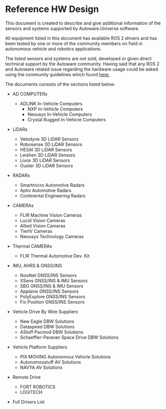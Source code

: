 # Reference HW Design

This document is created to describe and give additional information of the sensors and systems supported by Autoware.Universe software.

All equipment listed in this document has available ROS 2 drivers and has been tested by one or more of the community members on field in autonomous vehicle and robotics applications.

The listed sensors and systems are not sold, developed or given direct technical support by the Autoware community. Having said that any ROS 2 and Autoware related issue regarding the hardware usage could be asked using the community guidelines which found [here.](https://answers.ros.org/questions/ask/?tags=autoware)

The documents consists of the sections listed below:

- AD COMPUTERs

  - ADLINK In-Vehicle Computers
    - NXP In-Vehicle Computers
    - Neousys In-Vehicle Computers
    - Crystal Rugged In-Vehicle Computers

- LiDARs

  - Velodyne 3D LiDAR Sensors
  - Robosense 3D LiDAR Sensors
  - HESAI 3D LiDAR Sensors
  - Leishen 3D LiDAR Sensors
  - Livox 3D LiDAR Sensors
  - Ouster 3D LiDAR Sensors

- RADARs

  - Smartmicro Automotive Radars
  - Aptiv Automotive Radars
  - Continental Engineering Radars

- CAMERAs

  - FLIR Machine Vision Cameras
  - Lucid Vision Cameras
  - Allied Vision Cameras
  - TierIV Cameras
  - Neousys Technology Cameras

- Thermal CAMERAs

  - FLIR Thermal Automotive Dev. Kit

- IMU, AHRS & GNSS/INS

  - NovAtel GNSS/INS Sensors
  - XSens GNSS/INS & IMU Sensors
  - SBG GNSS/INS & IMU Sensors
  - Applanix GNSS/INS Sensors
  - PolyExplore GNSS/INS Sensors
  - Fix Position GNSS/INS Sensors

- Vehicle Drive By Wire Suppliers
  <!-- cspell: ignore Paravan -->

  - New Eagle DBW Solutions
  - Dataspeed DBW Solutions
  - AStuff Pacmod DBW Solutions
  - Schaeffler-Paravan Space Drive DBW Solutions

- Vehicle Platform Suppliers

  - PIX MOVING Autonomous Vehicle Solutions
  - Autonomoustuff AV Solutions
  - NAVYA AV Solutions

- Remote Drive

  - FORT ROBOTICS
  - LOGITECH

- Full Drivers List
